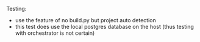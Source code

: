Testing:

-   use the feature of no build.py but project auto detection
-   this test does use the local postgres database on the host (thus testing with orchestrator is not certain)
